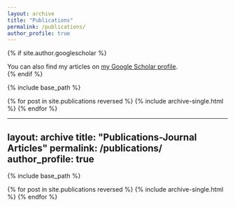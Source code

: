 ```yaml
---
layout: archive
title: "Publications"
permalink: /publications/
author_profile: true
---
```


{% if site.author.googlescholar %}
  <div class="wordwrap">You can also find my articles on <a href="{{site.author.googlescholar}}">my Google Scholar profile</a>.</div>
{% endif %}

{% include base_path %}

{% for post in site.publications reversed %}
  {% include archive-single.html %}
{% endfor %}

---
layout: archive
title: "Publications-Journal Articles"
permalink: /publications/
author_profile: true
---

{% include base_path %}

{% for post in site.publications reversed %}
  {% include archive-single.html %}
{% endfor %}
